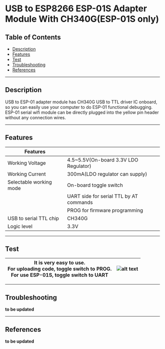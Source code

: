 # USB to ESP8266 ESP-01S Adapter Module With CH340G(ESP-01S only)

## Table of Contents

-   [Description](#description)
-   [Features](#features)
-   [Test](#test)
-   [Troubleshooting](#troubleshooting)
-   [References](#references)

---

## Description

USB to ESP-01 adapter module has CH340G USB to TTL driver IC onboard, so you can easily use your computer to do ESP-01 functional debugging. ESP-01 serial wifi module can be directly plugged into the yellow pin header without any connection wires.

---

## Features

| Features                |                                         |
| ----------------------- | --------------------------------------- |
| Working Voltage         | 4.5~5.5V(On-board 3.3V LDO Regulator)   |
| Working Current         | 300mA(LDO regulator can supply)         |
| Selectable working mode | On-board toggle switch                  |
|                         | UART side for serial TTL by AT commands |
|                         | PROG for firmware programming           |
| USB to serial TTL chip  | CH340G                                  |
| Logic level             | 3.3V                                    |

---

## Test

| It is very easy to use.<br>For uploading code, toggle switch to PROG.<br>For use ESP-01S, toggle switch to UART | ![alt text](https://bit.ly/2OHAYZX 'Serial adapter') |
| --------------------------------------------------------------------------------------------------------------- | ---------------------------------------------------- |

---

## Troubleshooting

**to be updated**

---

## References

**to be updated**
